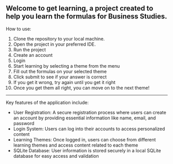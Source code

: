 Welcome to get learning, a project created to help you learn the formulas for Business Studies.
-----------------------------------------------------------------------------------------------
How to use:

1. Clone the repository to your local machine.
2. Open the project in your preferred IDE.
3. Run the project
4. Create an account
5. Login
6. Start learning by selecting a theme from the menu
7. Fill out the formulas on your selected theme
8. Click submit to see if your answer is correct
9. If you get it wrong, try again until you get it right
10. Once you get them all right, you can move on to the next theme!

------------------------------------------------------------------------------------------------
Key features of the application include:

- User Registration: A secure registration process where users can create an account by providing essential information like name, email, and password
- Login System: Users can log into their accounts to access personalized content
- Learning Themes: Once logged in, users can choose from different learning themes and access content related to each theme
- SQLite Database: User information is stored securely in a local SQLite database for easy access and validation
